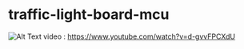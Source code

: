 # traffic-light-board-mcu

![Alt Text](https://gofile.io/d/EiKEwD)
video : https://www.youtube.com/watch?v=d-gvvFPCXdU

